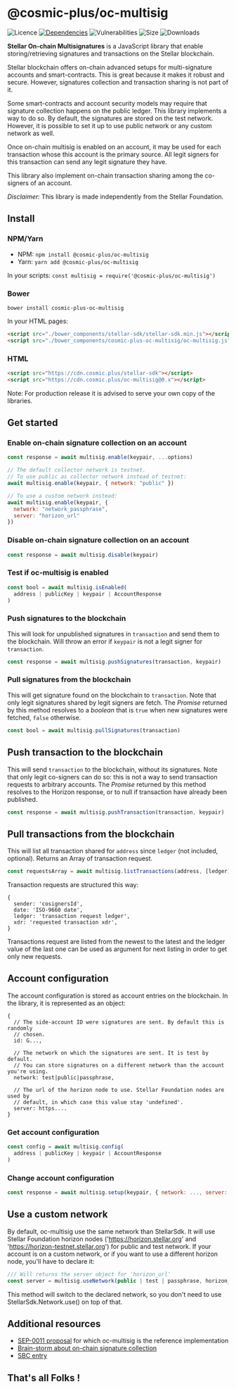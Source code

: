 # @cosmic-plus/oc-multisig

![Licence](https://img.shields.io/github/license/cosmic-plus/js-oc-multisig.svg)
[![Dependencies](https://david-dm.org/cosmic-plus/js-oc-multisig/status.svg)](https://david-dm.org/cosmic-plus/js-oc-multisig)
![Vulnerabilities](https://img.shields.io/snyk/vulnerabilities/npm/@cosmic-plus/oc-multisig.svg)
![Size](https://img.shields.io/bundlephobia/minzip/@cosmic-plus/oc-multisig.svg)
![Downloads](https://img.shields.io/npm/dt/@cosmic-plus/oc-multisig.svg)

**Stellar On-chain Multisignatures** is a JavaScript library that enable
storing/retrieving signatures and transactions on the Stellar blockchain.

Stellar blockchain offers on-chain advanced setups for multi-signature
accounts and smart-contracts. This is great because it makes it robust and
secure. However, signatures collection and transaction sharing is not part of
it.

Some smart-contracts and account security models may require that signature
collection happens on the public ledger. This library implements a way to do so.
By default, the signatures are stored on the test network. However, it is
possible to set it up to use public network or any custom network as well.

Once on-chain multisig is enabled on an account, it may be used for each
transaction whose this account is the primary source. All legit signers for
this transaction can send any legit signature they have.

This library also implement on-chain transaction sharing among the co-signers of
an account.

_Disclaimer:_ This library is made independently from the Stellar Foundation.

## Install

### NPM/Yarn

- NPM: `npm install @cosmic-plus/oc-multisig`
- Yarn: `yarn add @cosmic-plus/oc-multisig`

In your scripts: `const multisig = require('@cosmic-plus/oc-multisig')`

### Bower

`bower install cosmic-plus-oc-multisig`

In your HTML pages:

```HTML
<script src="./bower_components/stellar-sdk/stellar-sdk.min.js"></script>
<script src="./bower_components/cosmic-plus-oc-multisig/oc-multisig.js"></script>
```

### HTML

```HTML
<script src="https://cdn.cosmic.plus/stellar-sdk"></script>
<script src="https://cdn.cosmic.plus/oc-multisig@0.x"></script>
```

Note: For production release it is advised to serve your own copy of the libraries.

## Get started

### Enable on-chain signature collection on an account

```js
const response = await multisig.enable(keypair, ...options)

// The default collector network is testnet.
// To use public as collector network instead of testnet:
await multisig.enable(keypair, { network: "public" })

// To use a custom network instead:
await multisig.enable(keypair, {
  network: "network_passphrase",
  server: "horizon_url"
})
```

### Disable on-chain signature collection on an account

```js
const response = await multisig.disable(keypair)
```

### Test if oc-multisig is enabled

```js
const bool = await multisig.isEnabled(
  address | publicKey | keypair | AccountResponse
)
```

### Push signatures to the blockchain

This will look for unpublished signatures in `transaction` and send them to the
blockchain. Will throw an error if `keypair` is not a legit signer for
`transaction`.

```js
const response = await multisig.pushSignatures(transaction, keypair)
```

### Pull signatures from the blockchain

This will get signature found on the blockchain to `transaction`. Note that
only legit signatures shared by legit signers are fetch. The _Promise_ returned
by this method resolves to a _boolean_ that is `true` when new signatures were
fetched, `false` otherwise.

```js
const bool = await multisig.pullSignatures(transaction)
```

## Push transaction to the blockchain

This will send `transaction` to the blockchain, without its signatures. Note
that only legit co-signers can do so: this is not a way to send transaction
requests to arbitrary accounts. The _Promise_ returned by this method resolves
to the Horizon response, or to null if transaction have already been published.

```js
const response = await multisig.pushTransaction(transaction, keypair)
```

## Pull transactions from the blockchain

This will list all transaction shared for `address` since `ledger`
(not included, optional). Returns an Array of transaction request.

```js
const requestsArray = await multisig.listTransactions(address, [ledger])
```

Transaction requests are structured this way:

```
{
  sender: 'cosignersId',
  date: 'ISO-9660 date',
  ledger: 'transaction request ledger',
  xdr: 'requested transaction xdr',
}
```

Transactions request are listed from the newest to the latest and the ledger
value of the last one can be used as argument for next listing in order to get
only new requests.

## Account configuration

The account configuration is stored as account entries on the blockchain. In
the library, it is represented as an object:

```
{
  // The side-account ID were signatures are sent. By default this is randomly
  // chosen.
  id: G...,

  // The network on which the signatures are sent. It is test by default.
  // You can store signatures on a different network than the account you're using.
  network: test|public|passphrase,

  // The url of the horizon node to use. Stellar Foundation nodes are used by
  // default, in which case this value stay 'undefined'.
  server: https....
}
```

### Get account configuration

```js
const config = await multisig.config(
  address | publicKey | keypair | AccountResponse
)
```

### Change account configuration

```js
const response = await multisig.setup(keypair, { network: ..., server: ..., id: ...})
```

## Use a custom network

By default, oc-multisig use the same network than StellarSdk. It will use
Stellar Foundation horizon nodes ('https://horizon.stellar.org' and
'https://horizon-testnet.stellar.org') for public and test network. If your
account is on a custom network, or if you want to use a different horizon node,
you'll have to declare it:

```js
/// Will returns the server object for 'horizon_url'
const server = multisig.useNetwork(public | test | passphrase, horizon_url)
```

This method will switch to the declared network, so you don't need to use
StellarSdk.Network.use() on top of that.

## Additional resources

- [SEP-0011 proposal](https://github.com/stellar/stellar-protocol/pull/158) for which oc-multisig is the reference implementation
- [Brain-storm about on-chain signature collection](https://galactictalk.org/d/1436-on-chain-signature-collection)
- [SBC entry](https://galactictalk.org/d/1591-stellar-oc-multisig-on-chain-multi-signatures-collection-js-lib-protocol/3)

## That's all Folks !
